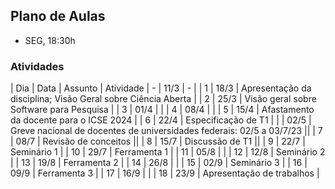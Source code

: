 ## Plano de Aulas 

- SEG, 18:30h

### Atividades

| Dia | Data | Assunto | Atividade 
| - | 11/3 | - |
| 1 | 18/3 | Apresentação da disciplina; Visão Geral sobre Ciência Aberta |
| 2 | 25/3 | Visão geral sobre Software para Pesquisa |
| 3 | 01/4 | |
| 4 | 08/4 | |
| 5 | 15/4 | Afastamento da docente para o ICSE 2024 |
| 6 | 22/4 | Especificação de T1 |
|   | 02/5 | Greve nacional de docentes de universidades federais: 02/5 a 03/7/23 ||
| 7 | 08/7 | Revisão de conceitos ||
| 8 | 15/7 | Discussão de T1 ||
| 9 | 22/7 | Seminário 1 | 
| 10 | 29/7 | Ferramenta 1 | 
| 11 | 05/8 | | 
| 12 | 12/8 | Seminário 2 | 
| 13 | 19/8 | Ferramenta 2 | 
| 14 | 26/8 | | 
| 15 | 02/9 | Seminário 3 |
| 16 | 09/9 | Ferramenta 3 |
| 17 | 16/9 | | 
| 18 | 23/9 | Apresentação de trabalhos |

<!--


1. Ciência Aberta: definição, princípios, pilares, artefatos e fluxos de trabalho

2. Ecossistema científico, incentivos e o papel do Software

3. Software para Pesquisa: Aberto, Sustentável e FAIR

4. Engenharia de Software de Pesquisa: Sustentabilidade, Princípios FAIR, Boas práticas
   - Atributos de qualidade, licença de software, modelos de ciclo de vida
   - Desenvolvimento, manutenção, evolução, teste e análise, documentação, CI/CD, evolução

5. Avaliação de Sustentabilidade e FAIRness do Software de Pesquisa.

6. Ferramentas do ecossistema da Ciência Aberta

## Tópicos Especiais

- Dados abertos e FAIR
- Reconhecimento, Curadoria e Preservação do Software para Pesquisa
- Ciência Aberta e HPC
- Ciência Aberta e IA para tarefas grandes e complexas

-->
